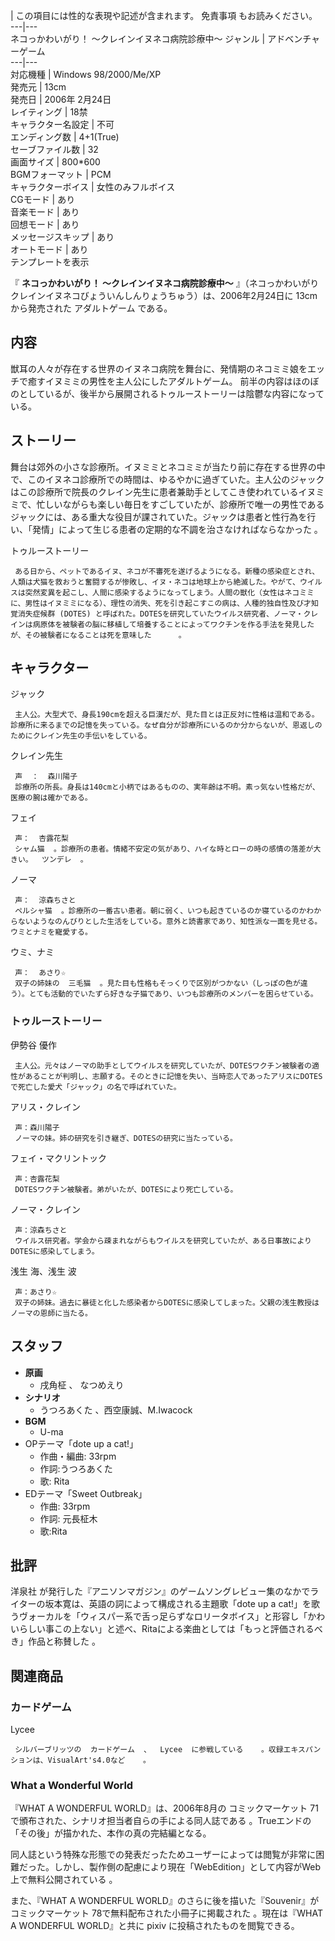|  この項目には性的な表現や記述が含まれます。  免責事項  もお読みください。  
---|---  
ネコっかわいがり！ 〜クレインイヌネコ病院診療中〜  ジャンル  |  アドベンチャーゲーム   
---|---  
対応機種  |  Windows 98/2000/Me/XP   
発売元  |  13cm   
発売日  |  2006年  2月24日   
レイティング  |  18禁   
キャラクター名設定  |  不可   
エンディング数  |  4+1(True)     
セーブファイル数  |  32   
画面サイズ  |  800*600   
BGMフォーマット  |  PCM   
キャラクターボイス  |  女性のみフルボイス   
CGモード  |  あり   
音楽モード  |  あり   
回想モード  |  あり   
メッセージスキップ  |  あり   
オートモード  |  あり   
テンプレートを表示  
  
『 **ネコっかわいがり！ 〜クレインイヌネコ病院診療中〜** 』（ネコっかわいがり クレインイヌネコびょういんしんりょうちゅう）は、2006年2月24日に
13cm  から発売された  アダルトゲーム  である。

##  内容  

獣耳の人々が存在する世界のイヌネコ病院を舞台に、発情期のネコミミ娘をエッチで癒すイヌミミの男性を主人公にしたアダルトゲーム。
前半の内容はほのぼのとしているが、後半から展開されるトゥルーストーリーは陰鬱な内容になっている。

##  ストーリー  

舞台は郊外の小さな診療所。イヌミミとネコミミが当たり前に存在する世界の中で、このイヌネコ診療所での時間は、ゆるやかに過ぎていた。主人公のジャックはこの診療所で院長のクレイン先生に患者兼助手としてこき使われているイヌミミで、忙しいながらも楽しい毎日をすごしていたが、診療所で唯一の男性であるジャックには、ある重大な役目が課されていた。ジャックは患者と性行為を行い、「発情」によって生じる患者の定期的な不調を治さなければならなかった
    。

トゥルーストーリー

     ある日から、ペットであるイヌ、ネコが不審死を遂げるようになる。新種の感染症とされ、人類は犬猫を救おうと奮闘するが惨敗し、イヌ・ネコは地球上から絶滅した。やがて、ウイルスは突然変異を起こし、人間に感染するようになってしまう。人間の獣化（女性はネコミミに、男性はイヌミミになる）、理性の消失、死を引き起こすこの病は、人種的独自性及び才知覚消失症候群 (DOTES) と呼ばれた。DOTESを研究していたウイルス研究者、ノーマ・クレインは病原体を被験者の脳に移植して培養することによってワクチンを作る手法を発見したが、その被験者になることは死を意味した      。 

##  キャラクター  

ジャック

     主人公。大型犬で、身長190cmを超える巨漢だが、見た目とは正反対に性格は温和である。診療所に来るまでの記憶を失っている。なぜ自分が診療所にいるのか分からないが、恩返しのためにクレイン先生の手伝いをしている。 
クレイン先生

     声  ：  森川陽子 
     診療所の所長。身長は140cmと小柄ではあるものの、実年齢は不明。素っ気ない性格だが、医療の腕は確かである。 
フェイ

     声：  杏露花梨 
     シャム猫  。診療所の患者。情緒不安定の気があり、ハイな時とローの時の感情の落差が大きい。  ツンデレ  。 
ノーマ

     声：  涼森ちさと 
     ペルシャ猫  。診療所の一番古い患者。朝に弱く、いつも起きているのか寝ているのかわからないようなのんびりとした生活をしている。意外と読書家であり、知性派な一面を見せる。ウミとナミを寵愛する。 
ウミ、ナミ

     声：  あさり☆ 
     双子の姉妹の  三毛猫  。見た目も性格もそっくりで区別がつかない（しっぽの色が違う）。とても活動的でいたずら好きな子猫であり、いつも診療所のメンバーを困らせている。 

###  トゥルーストーリー  

伊勢谷 優作

     主人公。元々はノーマの助手としてウイルスを研究していたが、DOTESワクチン被験者の適性があることが判明し、志願する。そのときに記憶を失い、当時恋人であったアリスにDOTESで死亡した愛犬「ジャック」の名で呼ばれていた。 
アリス・クレイン

     声：森川陽子 
     ノーマの妹。姉の研究を引き継ぎ、DOTESの研究に当たっている。 
フェイ・マクリントック

     声：杏露花梨 
     DOTESワクチン被験者。弟がいたが、DOTESにより死亡している。 
ノーマ・クレイン

     声：涼森ちさと 
     ウイルス研究者。学会から疎まれながらもウイルスを研究していたが、ある日事故によりDOTESに感染してしまう。 
浅生 海、浅生 波

     声：あさり☆ 
     双子の姉妹。過去に暴徒と化した感染者からDOTESに感染してしまった。父親の浅生教授はノーマの恩師に当たる。 

##  スタッフ  

  * **原画**
    * 戌角柾    、  なつめえり   
  * **シナリオ**
    * うつろあくた    、西空康誠、M.Iwacock 
  * **BGM**
    * U-ma 
  * OPテーマ「dote up a cat!」   
    * 作曲・編曲:  33rpm 
    * 作詞:うつろあくた 
    * 歌:  Rita 
  * EDテーマ「Sweet Outbreak」 
    * 作曲:  33rpm 
    * 作詞:  元長柾木 
    * 歌:Rita 

##  批評  

洋泉社  が発行した『アニソンマガジン』のゲームソングレビュー集のなかでライターの坂本寛は、英語の詞によって構成される主題歌「dote up a
cat!」を歌うヴォーカルを「ウィスパー系で舌っ足らずなロリータボイス」と形容し「かわいらしい事この上ない」と述べ、Ritaによる楽曲としては「もっと評価されるべき」作品と称賛した
  。

##  関連商品  

###  カードゲーム  

Lycee

     シルバーブリッツの  カードゲーム  、  Lycee  に参戦している    。収録エキスパンションは、VisualArt's4.0など    。 

###  What a Wonderful World  

『WHAT A WONDERFUL WORLD』は、2006年8月の  コミックマーケット  71で頒布された、シナリオ担当者自らの手による同人誌である
  。Trueエンドの「その後」が描かれた、本作の真の完結編となる。

同人誌という特殊な形態での発表だったためユーザーによっては閲覧が非常に困難だった。しかし、製作側の配慮により現在「WebEdition」として内容がWeb上で無料公開されている
  。

また、『WHAT A WONDERFUL WORLD』のさらに後を描いた『Souvenir』が  コミックマーケット
78で無料配布された小冊子に掲載された    。現在は『WHAT A WONDERFUL WORLD』と共に  pixiv
に投稿されたものを閲覧できる。

